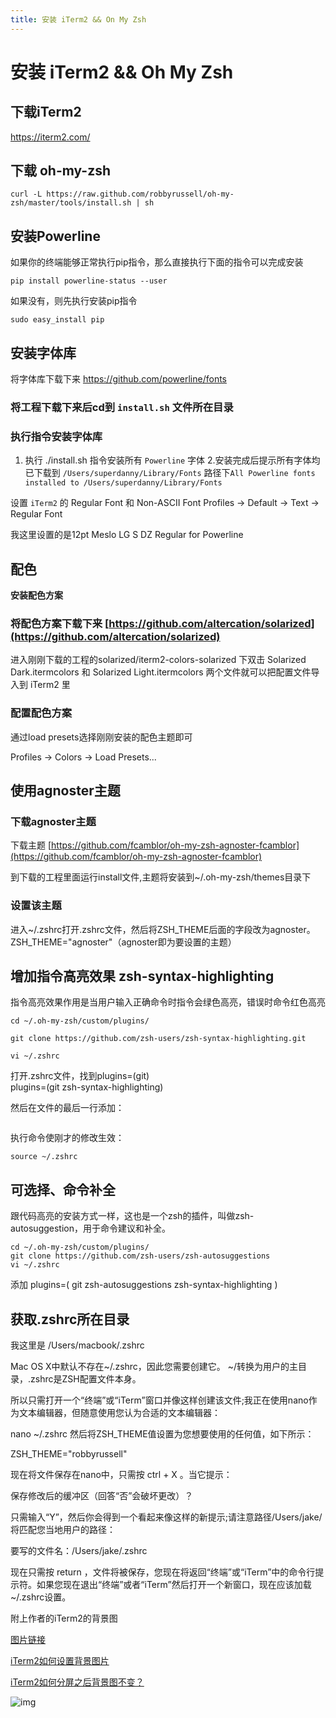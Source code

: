 ```yaml
---
title: 安装 iTerm2 && On My Zsh
---
```


# 安装 iTerm2 && Oh My Zsh

## 下载iTerm2 
https://iterm2.com/
## 下载  oh-my-zsh
```shell
curl -L https://raw.github.com/robbyrussell/oh-my-zsh/master/tools/install.sh | sh
```
## 安装Powerline
如果你的终端能够正常执行pip指令，那么直接执行下面的指令可以完成安装

```shell
pip install powerline-status --user
```

如果没有，则先执行安装pip指令
```shell
sudo easy_install pip
```
## 安装字体库
将字体库下载下来 	https://github.com/powerline/fonts

### 将工程下载下来后cd到 `install.sh` 文件所在目录
### 执行指令安装字体库
1. 执行 ./install.sh 指令安装所有 `Powerline` 字体
2.安装完成后提示所有字体均已下载到 `/Users/superdanny/Library/Fonts` 路径下`All Powerline fonts installed to /Users/superdanny/Library/Fonts`

设置 `iTerm2` 的 Regular Font 和 Non-ASCII Font
Profiles -> Default -> Text -> Regular Font

我这里设置的是12pt Meslo LG S DZ Regular for Powerline

## 配色

**安装配色方案**

### 将配色方案下载下来	[https://github.com/altercation/solarized](https://github.com/altercation/solarized)

进入刚刚下载的工程的solarized/iterm2-colors-solarized 下双击 Solarized Dark.itermcolors 和 Solarized Light.itermcolors 两个文件就可以把配置文件导入到 iTerm2 里

### 配置配色方案
通过load presets选择刚刚安装的配色主题即可

Profiles -> Colors -> Load Presets...

## 使用agnoster主题
### 下载agnoster主题
下载主题 [https://github.com/fcamblor/oh-my-zsh-agnoster-fcamblor](https://github.com/fcamblor/oh-my-zsh-agnoster-fcamblor)

到下载的工程里面运行install文件,主题将安装到~/.oh-my-zsh/themes目录下

### 设置该主题

进入~/.zshrc打开.zshrc文件，然后将ZSH_THEME后面的字段改为agnoster。ZSH_THEME="agnoster"（agnoster即为要设置的主题）

## 增加指令高亮效果 zsh-syntax-highlighting

指令高亮效果作用是当用户输入正确命令时指令会绿色高亮，错误时命令红色高亮

```shell
cd ~/.oh-my-zsh/custom/plugins/

git clone https://github.com/zsh-users/zsh-syntax-highlighting.git

vi ~/.zshrc
```

打开.zshrc文件，找到plugins=(git)   
	plugins=(git zsh-syntax-highlighting)

然后在文件的最后一行添加：
```shell source ~/.oh-my-zsh/custom/plugins/zsh-syntax-highlighting/zsh-syntax-highlighting.zsh
```

执行命令使刚才的修改生效：
```shell
source ~/.zshrc
```

## 可选择、命令补全
跟代码高亮的安装方式一样，这也是一个zsh的插件，叫做zsh-autosuggestion，用于命令建议和补全。

```shell
cd ~/.oh-my-zsh/custom/plugins/
git clone https://github.com/zsh-users/zsh-autosuggestions
vi ~/.zshrc
```
添加 plugins=(
	git
	zsh-autosuggestions
	zsh-syntax-highlighting
)

## 获取.zshrc所在目录  
我这里是 /Users/macbook/.zshrc

Mac OS X中默认不存在~/.zshrc，因此您需要创建它。 ~/转换为用户的主目录，.zshrc是ZSH配置文件本身。

所以只需打开一个“终端”或“iTerm”窗口并像这样创建该文件;我正在使用nano作为文本编辑器，但随意使用您认为合适的文本编辑器：

nano ~/.zshrc
然后将ZSH_THEME值设置为您想要使用的任何值，如下所示：

ZSH_THEME="robbyrussell"

现在将文件保存在nano中，只需按 ctrl + X 。当它提示：

  
保存修改后的缓冲区（回答“否”会破坏更改）？

只需输入“Y”，然后你会得到一个看起来像这样的新提示;请注意路径/Users/jake/将匹配您当地用户的路径：

  
要写的文件名：/Users/jake/.zshrc

现在只需按 return ，文件将被保存，您现在将返回“终端”或“iTerm”中的命令行提示符。如果您现在退出“终端”或者“iTerm”然后打开一个新窗口，现在应该加载~/.zshrc设置。



附上作者的iTerm2的背景图

[图片链接](https://s1.ax1x.com/2020/03/20/86X3J1.jpg)

[iTerm2如何设置背景图片](https://jingyan.baidu.com/article/ca41422f7d5e801eae99edae.html)

[iTerm2如何分屏之后背景图不变？](https://segmentfault.com/q/1010000002617777)

![img](https://upload-images.jianshu.io/upload_images/19403677-f135459ee6dfd6c1.jpg?imageMogr2/auto-orient/strip%7CimageView2/2/w/1240)